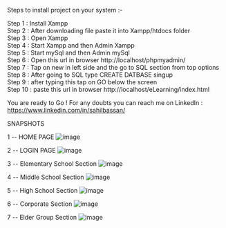 Steps to install project on your system :-

Step 1 : Install Xampp <br>
Step 2 : After downloading file paste it into Xampp/htdocs folder <br>
Step 3 : Open Xampp <br>
Step 4 : Start Xampp and then Admin Xampp <br>
Step 5 : Start mySql and then Admin mySql <br>
Step 6 : Open this url in browser http://localhost/phpmyadmin/ <br>
Step 7 : Tap on new in left side and the go to SQL section from top options <br>
Step 8 : After going to SQL type      CREATE DATBASE singup  <br>
Step 9 : after typing this tap on GO below the screen <br>
Step 10 : paste this url in browser http://localhost/eLearning/index.html

You are ready to Go !
For any doubts you can reach me on LinkedIn : https://www.linkedin.com/in/sahilbassan/

SNAPSHOTS

1 -- HOME PAGE
![image](https://github.com/SahilBassan/eLearning/assets/106173596/560febe6-c734-439d-b99a-6660c6b8c584)

2 -- LOGIN PAGE
![image](https://github.com/SahilBassan/eLearning/assets/106173596/b070fd3f-de63-4bea-b5f9-12e9a3b1dcc5)

3 -- Elementary School Section
![image](https://github.com/SahilBassan/eLearning/assets/106173596/356eea07-16e6-422c-9fcd-03052bc88145)

4 -- Middle School Section
![image](https://github.com/SahilBassan/eLearning/assets/106173596/2da84eed-ab97-416a-9e72-29dd44861ed5)

5 -- High School Section
![image](https://github.com/SahilBassan/eLearning/assets/106173596/29326951-db0b-4d58-80a8-384c4913b24d)

6 -- Corporate Section
![image](https://github.com/SahilBassan/eLearning/assets/106173596/51505f69-20ac-45bc-9e0c-e7939bf99da2)

7 -- Elder Group Section
![image](https://github.com/SahilBassan/eLearning/assets/106173596/d15de457-fd4f-48bc-8c10-af07db059fde)
